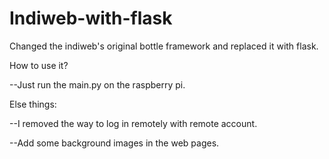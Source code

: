 # Indiweb-with-flask
Changed the indiweb's original bottle framework and replaced it with flask.

How to use it?

--Just run the main.py on the raspberry pi.


Else things:

--I removed the way to log in remotely with remote account.

--Add some background images in the web pages.
